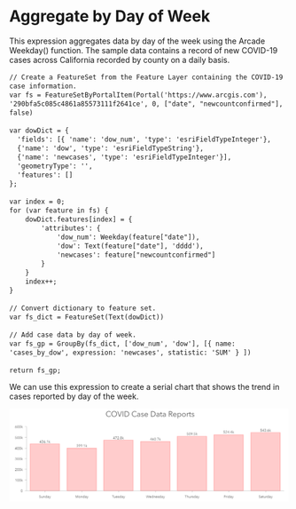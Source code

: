 # Aggregate by Day of Week 

This expression aggregates data by day of the week using the Arcade Weekday() function. The sample data contains a record of new COVID-19 cases across California recorded by county on a daily basis.   

```
// Create a FeatureSet from the Feature Layer containing the COVID-19 case information. 
var fs = FeatureSetByPortalItem(Portal('https://www.arcgis.com'), '290bfa5c085c4861a85573111f2641ce', 0, ["date", "newcountconfirmed"], false)

var dowDict = { 
  'fields': [{ 'name': 'dow_num', 'type': 'esriFieldTypeInteger'},
  {'name': 'dow', 'type': 'esriFieldTypeString'}, 
  {'name': 'newcases', 'type': 'esriFieldTypeInteger'}], 
  'geometryType': '', 
  'features': [] 
}; 

var index = 0; 
for (var feature in fs) { 
    dowDict.features[index] = { 
        'attributes': { 
            'dow_num': Weekday(feature["date"]), 
            'dow': Text(feature["date"], 'dddd'),
            'newcases': feature["newcountconfirmed"] 
        } 
    } 
    index++; 
} 

// Convert dictionary to feature set. 
var fs_dict = FeatureSet(Text(dowDict))

// Add case data by day of week.
var fs_gp = GroupBy(fs_dict, ['dow_num', 'dow'], [{ name: 'cases_by_dow', expression: 'newcases', statistic: 'SUM' } ])

return fs_gp; 
```

We can use this expression to create a serial chart that shows the trend in cases reported by day of the week. 

![Serial chart](/dashboard_data/images/DOW.png)
